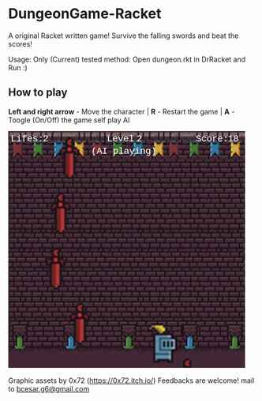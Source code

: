 # DungeonGame-Racket
A original Racket written game! Survive the falling swords and beat the scores!

Usage:
  Only (Current) tested method: Open dungeon.rkt in DrRacket and Run :)

## How to play
**Left and right arrow** - Move the character |
**R** - Restart the game |
**A** - Toogle (On/Off) the game self play AI 

![ScreenShot](Screenshot.png)

Graphic assets by 0x72 (https://0x72.itch.io/)
Feedbacks are welcome! mail to bcesar.g6@gmail.com
